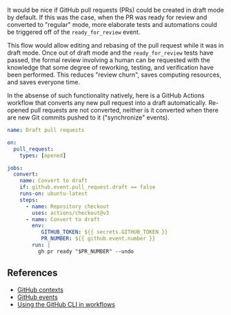 It would be nice if GitHub pull requests (PRs) could be created in draft mode by default.
If this was the case, when the PR was ready for review and converted to "regular" mode, more elaborate tests and automations could be triggered off of the `ready_for_review` event.

This flow would allow editing and rebasing of the pull request while it was in draft mode.
Once out of draft mode and the `ready_for_review` tests have passed, the formal review involving a human can be requested with the knowledge that some degree of reworking, testing, and verification have been performed.
This reduces "review churn", saves computing resources, and saves everyone time.

In the absense of such functionality natively, here is a GitHub Actions workflow that converts any new pull request into a draft automatically.
Re-opened pull requests are not converted, neither is it converted when there are new Git commits pushed to it ("synchronize" events).

```yaml
name: Draft pull requests

on:
  pull_request:
    types: [opened]

jobs:
  convert:
    name: Convert to draft
    if: github.event.pull_request.draft == false
    runs-on: ubuntu-latest
    steps:
      - name: Repository checkout
        uses: actions/checkout@v3
      - name: Convert to draft
        env:
           GITHUB_TOKEN: ${{ secrets.GITHUB_TOKEN }}
           PR_NUMBER: ${{ github.event.number }}
        run: |
          gh pr ready "$PR_NUMBER" --undo
```

## References

* [GitHub contexts][github-context]
* [GitHub events][github-events] 
* [Using the GitHub CLI in workflows][gh-in-workflows]

[github-context]: https://docs.github.com/en/actions/learn-github-actions/contexts#github-context
[github-events]: https://docs.github.com/en/actions/using-workflows/events-that-trigger-workflows#pull_request
[gh-in-workflows]: https://docs.github.com/en/actions/using-workflows/using-github-cli-in-workflows
